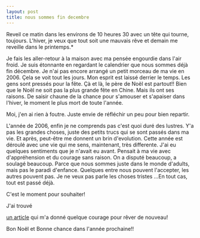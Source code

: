 ```yaml
---
layout: post
title: nous sommes fin decembre
---
```


Reveil ce matin dans les environs de 10 heures 30 avec un tête qui tourne, toujours. L'hiver, je veux que tout soit une mauvais rêve et demain me reveille dans le printemps.*

Je fais les aller-retour à la maison avec ma pensée engourdie dans l'air froid. Je suis étonnante en regardant le calendrier que nous sommes déjà fin décembre. Je n'ai pas encore arrangé un petit morceau de ma vie en 2006. Çela se voit tout les jours. Mon esprit est laissé derrier le temps. Les gens sont pressés pour la fête. Çà et là, le père de Noël est partout!! Bien que le Noël ne soit pas la plus grande fête en Chine. Mais ils ont ses raisons. De saisir chaune de la chance pour s'amouser et s'apaiser dans l'hiver, le moment le plus mort de toute l'année.

Moi, j'en ai rien à foutre. Juste envie de réfléchir un peu pour bien repartir.

L'année de 2006, enfin je ne comprends pas c'est quoi duré des lustres. Y'a pas les grandes choses, juste des petits trucs qui se sont passés dans ma vie. Et après, peut-être me donnent un brin d'evolution. Cette année est déroulé avec une vie qui me sens, maintenant, très differente. J'ai eu quelques sentiments que je n'avait eu avant. Pensait à ma vie avec d'appréhension et du courage sans raison. On a disputé beaucoup, a soulagé beaucoup. Parce que nous sommes juste dans le monde d'adults, mais pas le paradi d'enfance. Quelques entre nous pouvent l'accepter, les autres pouvent pas. Je ne veux pas parle les choses tristes …En tout cas, tout est passé déjà.

C'est le moment pour souhaiter! 

J'ai trouvé 

[un article](http://www.jolikiwi.com/?p=325) qui m'a donné quelque courage pour rêver de nouveau!

Bon Noël et Bonne chance dans l'année prochaine!!
